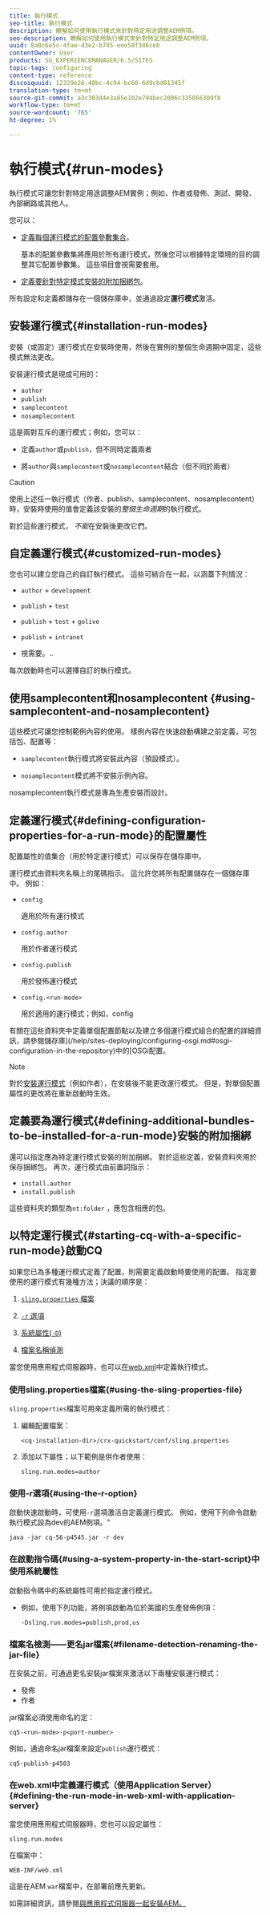 ```yaml
---
title: 執行模式
seo-title: 執行模式
description: 瞭解如何使用執行模式來針對特定用途調整AEM例項。
seo-description: 瞭解如何使用執行模式來針對特定用途調整AEM例項。
uuid: 8a0c6e5c-4fae-43e2-b745-eee58f346ceb
contentOwner: User
products: SG_EXPERIENCEMANAGER/6.5/SITES
topic-tags: configuring
content-type: reference
discoiquuid: 12329e26-40bc-4c94-bc60-6d9cbd01345f
translation-type: tm+mt
source-git-commit: a3c303d4e3a85e1b2e794bec2006c335056309fb
workflow-type: tm+mt
source-wordcount: '765'
ht-degree: 1%

---
```



# 執行模式{#run-modes}

執行模式可讓您針對特定用途調整AEM實例；例如，作者或發佈、測試、開發、內部網路或其他人。

您可以：

* [定義每個運行模式的配置參數集合](#defining-configuration-properties-for-a-run-mode)。

   基本的配置參數集將應用於所有運行模式，然後您可以根據特定環境的目的調整其它配置參數集。 這些項目會視需要套用。

* [定義要針對特定模式安裝的附加捆綁包](#defining-additional-bundles-to-be-installed-for-a-run-mode)。

所有設定和定義都儲存在一個儲存庫中，並通過設定&#x200B;**運行模式**&#x200B;激活。

## 安裝運行模式{#installation-run-modes}

安裝（或固定）運行模式在安裝時使用，然後在實例的整個生命週期中固定，這些模式無法更改。

安裝運行模式是現成可用的：

* `author`
* `publish`
* `samplecontent`
* `nosamplecontent`

這是兩對互斥的運行模式；例如，您可以：

* 定義`author`或`publish`，但不同時定義兩者

* 將`author`與`samplecontent`或`nosamplecontent`結合（但不同於兩者）

>[!CAUTION]
>
>使用上述任一執行模式（作者、publish、samplecontent、nosamplecontent）時，安裝時使用的值會定義該安裝的&#x200B;*整個生命週期*&#x200B;的執行模式。
>
>對於這些運行模式， *不能*&#x200B;在安裝後更改它們。

## 自定義運行模式{#customized-run-modes}

您也可以建立您自己的自訂執行模式。 這些可結合在一起，以涵蓋下列情況：

* `author` + `development`

* `publish` +  `test`

* `publish` +  `test` +  `golive`

* `publish` +  `intranet`

* 視需要。..

每次啟動時也可以選擇自訂的執行模式。

## 使用samplecontent和nosamplecontent {#using-samplecontent-and-nosamplecontent}

這些模式可讓您控制範例內容的使用。 樣例內容在快速啟動構建之前定義，可包括包、配置等：

* `samplecontent`執行模式將安裝此內容（預設模式）。

* `nosamplecontent`模式將不安裝示例內容。

nosamplecontent執行模式是專為生產安裝而設計。

## 定義運行模式{#defining-configuration-properties-for-a-run-mode}的配置屬性

配置屬性的值集合（用於特定運行模式）可以保存在儲存庫中。

運行模式由資料夾名稱上的尾碼指示。 這允許您將所有配置儲存在一個儲存庫中。 例如：

* `config`

   適用於所有運行模式

* `config.author`

   用於作者運行模式

* `config.publish`

   用於發佈運行模式

* `config.<run-mode>`

   用於適用的運行模式；例如，config

有關在這些資料夾中定義單個配置節點以及建立多個運行模式組合的配置的詳細資訊，請參閱儲存庫](/help/sites-deploying/configuring-osgi.md#osgi-configuration-in-the-repository)中的[OSGi配置。

>[!NOTE]
>
>對於[安裝運行模式](#installation-run-modes)（例如作者），在安裝後不能更改運行模式。 但是，對單個配置屬性的更改將在重新啟動時生效。

## 定義要為運行模式{#defining-additional-bundles-to-be-installed-for-a-run-mode}安裝的附加捆綁

還可以指定應為特定運行模式安裝的附加捆綁。 對於這些定義，安裝資料夾用於保存捆綁包。 再次，運行模式由前置詞指示：

* `install.author`
* `install.publish`

這些資料夾的類型為`nt:folder` ，應包含相應的包。

## 以特定運行模式{#starting-cq-with-a-specific-run-mode}啟動CQ

如果您已為多種運行模式定義了配置，則需要定義啟動時要使用的配置。 指定要使用的運行模式有幾種方法；決議的順序是：

1. [ `sling.properties` 檔案](#using-the-sling-properties-file)
1. [ `-r` 選項](#using-the-r-option)
1. [系統屬性(`-D`)](#using-a-system-property-in-the-start-script)

1. [檔案名稱偵測](#filename-detection-renaming-the-jar-file)

當您使用應用程式伺服器時，也可以[在web.xml](#defining-the-run-mode-in-web-xml-with-application-server)中定義執行模式。

### 使用sling.properties檔案{#using-the-sling-properties-file}

`sling.properties`檔案可用來定義所需的執行模式：

1. 編輯配置檔案：

   `<cq-installation-dir>/crx-quickstart/conf/sling.properties`

1. 添加以下屬性；以下範例是供作者使用：

   `sling.run.modes=author`

### 使用-r選項{#using-the-r-option}

啟動快速啟動時，可使用`-r`選項激活自定義運行模式。 例如，使用下列命令啟動執行模式設為dev的AEM例項。&quot;

```shell
java -jar cq-56-p4545.jar -r dev
```

### 在啟動指令碼{#using-a-system-property-in-the-start-script}中使用系統屬性

啟動指令碼中的系統屬性可用於指定運行模式。

* 例如，使用下列功能，將例項啟動為位於美國的生產發佈例項：

   `-Dsling.run.modes=publish,prod,us`

### 檔案名檢測——更名jar檔案{#filename-detection-renaming-the-jar-file}

在安裝之前，可通過更名安裝jar檔案來激活以下兩種安裝運行模式：

* 發佈
* 作者

jar檔案必須使用命名約定：

`cq5-<run-mode>-p<port-number>`

例如，通過命名jar檔案來設定`publish`運行模式：

`cq5-publish-p4503`

### 在web.xml中定義運行模式（使用Application Server）{#defining-the-run-mode-in-web-xml-with-application-server}

當您使用應用程式伺服器時，您也可以設定屬性：

`sling.run.modes`

在檔案中：

`WEB-INF/web.xml`

這是在AEM `war`檔案中，在部署前應先更新。

如需詳細資訊，請參閱[與應用程式伺服器一起安裝AEM。](/help/sites-deploying/application-server-install.md)
